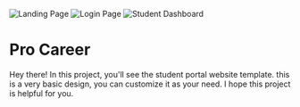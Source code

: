 ![Landing Page](https://user-images.githubusercontent.com/33707645/233743266-5614fcdd-76b9-4e24-b957-aeda880ba25f.png)
![Login Page](https://user-images.githubusercontent.com/33707645/233743267-582245cc-9a34-44da-9220-a199e60ebc67.png)
![Student Dashboard](https://user-images.githubusercontent.com/33707645/233743260-f335a10d-7a67-45a2-97ab-0540d6c60306.png)

# Pro Career
Hey there! In this project, you'll see the student portal website template. this is a very basic design, you can customize it as your need. I hope this project is helpful for you. 
